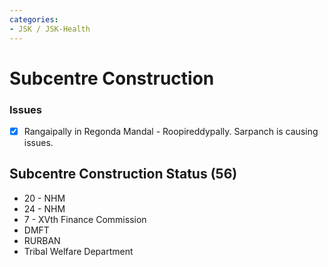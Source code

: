 ```yaml
---
categories:
- JSK / JSK-Health
---
```

# Subcentre Construction

### Issues

- [x] Rangaipally in Regonda Mandal - Roopireddypally. Sarpanch is causing issues.

  

## Subcentre Construction Status (56)

- 20 - NHM
- 24 - NHM
- 7 - XVth Finance Commission
- DMFT
- RURBAN
- Tribal Welfare Department